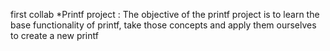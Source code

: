 first collab
 *Printf project :
The objective of the printf project is to learn the base functionality of printf, take those concepts and apply them ourselves to create a new printf 
